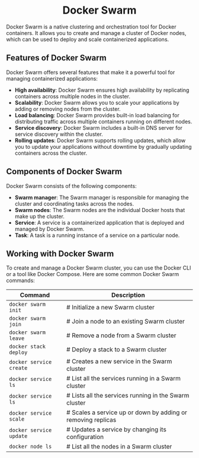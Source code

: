 <h1 align="center"> Docker Swarm </h1>

Docker Swarm is a native clustering and orchestration tool for Docker containers. It allows you to create and manage a cluster of Docker nodes, which can be used to deploy and scale containerized applications.

## Features of Docker Swarm

Docker Swarm offers several features that make it a powerful tool for managing containerized applications:

- **High availability**: Docker Swarm ensures high availability by replicating containers across multiple nodes in the cluster.
- **Scalability**: Docker Swarm allows you to scale your applications by adding or removing nodes from the cluster.
- **Load balancing**: Docker Swarm provides built-in load balancing for distributing traffic across multiple containers running on different nodes.
- **Service discovery**: Docker Swarm includes a built-in DNS server for service discovery within the cluster.
- **Rolling updates**: Docker Swarm supports rolling updates, which allow you to update your applications without downtime by gradually updating containers across the cluster.

## Components of Docker Swarm

Docker Swarm consists of the following components:

- **Swarm manager**: The Swarm manager is responsible for managing the cluster and coordinating tasks across the nodes.
- **Swarm nodes**: The Swarm nodes are the individual Docker hosts that make up the cluster.
- **Service**: A service is a containerized application that is deployed and managed by Docker Swarm.
- **Task**: A task is a running instance of a service on a particular node.

## Working with Docker Swarm

To create and manage a Docker Swarm cluster, you can use the Docker CLI or a tool like Docker Compose. Here are some common Docker Swarm commands:

| Command                            | Description                                                  |
| ---------------------------------- | ------------------------------------------------------------ |
| `docker swarm init`                | # Initialize a new Swarm cluster                             |
| `docker swarm join`                | # Join a node to an existing Swarm cluster                   |
| `docker swarm leave`               | # Remove a node from a Swarm cluster                         |
| `docker stack deploy`              | # Deploy a stack to a Swarm cluster                          |
| `docker service create`            | # Creates a new service in the Swarm cluster                 |
| `docker service ls`                | # List all the services running in a Swarm cluster           |
| `docker service ls`                | # Lists all the services running in the Swarm cluster        |
| `docker service scale`             | # Scales a service up or down by adding or removing replicas |
| `docker service update`            | # Updates a service by changing its configuration            |
| `docker node ls`                   | # List all the nodes in a Swarm cluster                      |